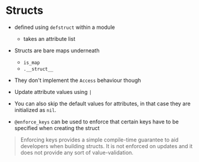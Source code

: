 # Structs

- defined using `defstruct` within a module
  - takes an attribute list

- Structs are bare maps underneath
  - `is_map`
  - `.__struct__`

- They don't implement the `Access` behaviour though

- Update attribute values using `|`

- You can also skip the default values for attributes, in that case they are initialized as `nil`.

- `@enforce_keys` can be used to enforce that certain keys have to be specified when creating the struct

> Enforcing keys provides a simple compile-time guarantee to aid developers when building structs. It is not enforced on updates and it does not provide any sort of value-validation.

